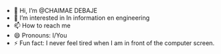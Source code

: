 - 👋 Hi, I’m @CHAIMAE DEBAJE 
- 👀 I’m interested in In information en engineering 
- 📫 How to reach me 
- 😄 Pronouns: I/You
- ⚡ Fun fact: I never feel tired when I am in front of the computer screen. 

<!---
CHAIMAE DEBAJE/CHAIMAE DEBAJE is a ✨ special ✨ repository because its `README.md` (this file) appears on your GitHub profile.
You can click the Preview link to take a look at your changes.
--->
